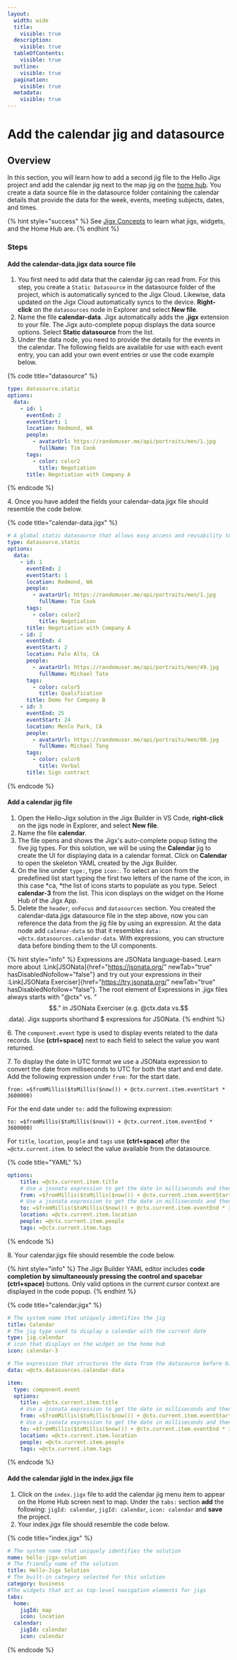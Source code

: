 ```yaml
---
layout:
  width: wide
  title:
    visible: true
  description:
    visible: true
  tableOfContents:
    visible: true
  outline:
    visible: true
  pagination:
    visible: true
  metadata:
    visible: true
---
```


# Add the calendar jig and datasource

## Overview

In this section, you will learn how to add a second jig file to the Hello Jigx project and add the calendar jig next to the map jig on the [home hub](../../../building-apps-with-jigx/ui/home-hub/home-hub.md). You create a data source file in the datasource folder containing the calendar details that provide the data for the week, events, meeting subjects, dates, and times.

{% hint style="success" %}
See [Jigx Concepts](<../../../Understanding the basics/Jigx Concepts.md>) to learn what jigs, widgets, and the Home Hub are.
{% endhint %}

### Steps

#### Add the calendar-data.jigx data source file

1. You first need to add data that the calendar jig can read from. For this step, you create a `Static Datasource` in the datasource folder of the project, which is automatically synced to the Jigx Cloud. Likewise, data updated on the Jigx Cloud automatically syncs to the device. **Right-click** on the `datasources` node in Explorer and select **New file**.
2. Name the file **calendar-data**. Jigx automatically adds the **.jigx** extension to your file. The Jigx auto-complete popup displays the data source options. Select **Static datasource** from the list.
3. Under the data node, you need to provide the details for the events in the calendar. The following fields are available for use with each event entry, you can add your own event entries or use the code example below.

{% code title="datasource" %}
```yaml
type: datasource.static
options:
  data:
    - id: 1
      eventEnd: 2 
      eventStart: 1 
      location: Redmond, WA 
      people:
        - avatarUrl: https://randomuser.me/api/portraits/men/1.jpg   
          fullName: Tim Cook 
      tags:
        - color: color2 
          title: Negotiation 
      title: Negotiation with Company A
```
{% endcode %}

4\. Once you have added the fields your calendar-data.jigx file should resemble the code below.

{% code title="calendar-data.jigx" %}
```yaml
# A global static datasource that allows easy access and reusability to the data across various jigs and components
type: datasource.static
options:
  data:
    - id: 1
      eventEnd: 2 
      eventStart: 1 
      location: Redmond, WA 
      people:
        - avatarUrl: https://randomuser.me/api/portraits/men/1.jpg   
          fullName: Tim Cook 
      tags:
        - color: color2 
          title: Negotiation 
      title: Negotiation with Company A
    - id: 2
      eventEnd: 4
      eventStart: 2  
      location: Palo Alto, CA
      people:
        - avatarUrl: https://randomuser.me/api/portraits/men/49.jpg
          fullName: Michael Tate
      tags:
        - color: color5
          title: Qualification
      title: Demo for Company B
    - id: 3
      eventEnd: 25
      eventStart: 24
      location: Menlo Park, CA
      people:
        - avatarUrl: https://randomuser.me/api/portraits/men/90.jpg
          fullName: Michael Tong
      tags:
        - color: color6
          title: Verbal
      title: Sign contract  
```
{% endcode %}

#### Add a calendar jig file

1. Open the Hello-Jigx solution in the Jigx Builder in VS Code, **right-click** on the jigs node in Explorer, and select **New file**.
2. Name the file **calendar**.
3. The file opens and shows the Jigx's auto-complete popup listing the five jig types. For this solution, we will be using the **Calendar** jig to create the UI for displaying data in a calendar format. Click on **Calendar** to open the skeleton YAML created by the Jigx Builder.
4. On the line under `type:`, type `icon:`. To select an icon from the predefined list start typing the first two letters of the name of the icon, in this case \*ca, \*the list of icons starts to populate as you type. Select **calendar-3** from the list. This icon displays on the widget on the Home Hub of the Jigx App.
5. Delete the `header`, `onFocus` and `datasources` section. You created the calendar-data.jigx datasource file in the step above, now you can reference the data from the jig file by using an expression. At the data node add `calenar-data` so that it resembles `data: =@ctx.datasources.calendar-data`. With expressions, you can structure data before binding them to the UI components.

{% hint style="info" %}
Expressions are JSONata language-based. Learn more about :Link\[JSONata]{href="https://jsonata.org/" newTab="true" hasDisabledNofollow="false"} and try out your expressions in their :Link\[JSONata Exerciser]{href="https://try.jsonata.org/" newTab="true" hasDisabledNofollow="false"}. The root element of Expressions in .jigx files always starts with "@ctx" vs. "$$." in JSONata Exerciser (e.g. @ctx.data vs.$$.data). Jigx supports shorthand $ expressions for JSONata.
{% endhint %}

6\. The `component.event` type is used to display events related to the data records. Use **(ctrl+space)** next to each field to select the value you want returned.

7\. To display the date in UTC format we use a JSONata expression to convert the date from milliseconds to UTC for both the start and end date. Add the following expression under `from:` for the start date.

`from: =$fromMillis($toMillis($now()) + @ctx.current.item.eventStart * 3600000)`

For the end date under `to:` add the following expression:

`to: =$fromMillis($toMillis($now()) + @ctx.current.item.eventEnd * 3600000)`

For `title`, `location`, `people` and `tags` use **(ctrl+space)** after the `=@ctx.current.item`. to select the value available from the datasource.

{% code title="YAML" %}
```yaml
options:
    title: =@ctx.current.item.title
    # Use a jsonata expression to get the date in milliseconds and then convert it to UCT for the start time 
    from: =$fromMillis($toMillis($now()) + @ctx.current.item.eventStart * 3600000)
    # Use a jsonata expression to get the date in milliseconds and then convert it to UCT for the end time
    to: =$fromMillis($toMillis($now()) + @ctx.current.item.eventEnd * 3600000)
    location: =@ctx.current.item.location
    people: =@ctx.current.item.people
    tags: =@ctx.current.item.tags
```
{% endcode %}

8\. Your calendar.jigx file should resemble the code below.

{% hint style="info" %}
The Jigx Builder YAML editor includes **code completion by simultaneously pressing the control and spacebar (ctrl+space)** buttons. Only valid options in the current cursor context are displayed in the code popup.&#x20;
{% endhint %}

{% code title="calendar.jigx" %}
```yaml
# The system name that uniquely identifies the jig
title: Calendar
# The jig type used to display a calendar with the current date
type: jig.calendar
# icon that displays on the widget on the home hub
icon: calendar-3

# The expression that structures the data from the datasource before binding it to the jig. Expressions are JSONata based
data: =@ctx.datasources.calendar-data

item:
  type: component.event
  options:
    title: =@ctx.current.item.title
    # Use a jsonata expression to get the date in milliseconds and then convert it to UCT for the start time 
    from: =$fromMillis($toMillis($now()) + @ctx.current.item.eventStart * 3600000)
    # Use a jsonata expression to get the date in milliseconds and then convert it to UCT for the end time
    to: =$fromMillis($toMillis($now()) + @ctx.current.item.eventEnd * 3600000)
    location: =@ctx.current.item.location
    people: =@ctx.current.item.people
    tags: =@ctx.current.item.tags
```
{% endcode %}

#### Add the calendar jigId in the index.jigx file

1. Click on the `index.jigx` file to add the calendar jig menu item to appear on the Home Hub screen next to map. Under the `tabs:` section **add** the following: `jigId: calendar`, `jigId: calendar`, `icon: calendar` and **save** the project.
2. Your index.jigx file should resemble the code below.

{% code title="index.jigx" %}
```yaml
# The system name that uniquely identifies the solution
name: hello-jigx-solution
# The friendly name of the solution
title: Hello-Jigx Solution
# The built-in category selected for this solution
category: business
#The widgets that act as top-level navigation elements for jigs
tabs:
  home:
    jigId: map
    icon: location
  calendar:
    jigId: calendar
    icon: calendar
```
{% endcode %}
